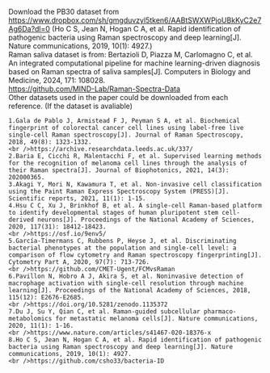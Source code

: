 Download the PB30 dataset from https://www.dropbox.com/sh/gmgduvzyl5tken6/AABtSWXWPjoUBkKyC2e7Ag6Da?dl=0 (Ho C S, Jean N, Hogan C A, et al. Rapid identification of pathogenic bacteria using Raman spectroscopy and deep learning[J]. Nature communications, 2019, 10(1): 4927.)
<br /> Raman saliva dataset is from: Bertazioli D, Piazza M, Carlomagno C, et al. An integrated computational pipeline for machine learning-driven diagnosis based on Raman spectra of saliva samples[J]. Computers in Biology and Medicine, 2024, 171: 108028.<br />https://github.com/MIND-Lab/Raman-Spectra-Data 
<br /> Other datasets used in the paper could be downloaded from each reference. (If the dataset is avaliable)

```
1.Gala de Pablo J, Armistead F J, Peyman S A, et al. Biochemical fingerprint of colorectal cancer cell lines using label‐free live single‐cell Raman spectroscopy[J]. Journal of Raman Spectroscopy, 2018, 49(8): 1323-1332. 
<br />https://archive.researchdata.leeds.ac.uk/337/
2.Baria E, Cicchi R, Malentacchi F, et al. Supervised learning methods for the recognition of melanoma cell lines through the analysis of their Raman spectra[J]. Journal of Biophotonics, 2021, 14(3): 202000365.
3.Akagi Y, Mori N, Kawamura T, et al. Non-invasive cell classification using the Paint Raman Express Spectroscopy System (PRESS)[J]. Scientific reports, 2021, 11(1): 1-15.
4.Hsu C C, Xu J, Brinkhof B, et al. A single-cell Raman-based platform to identify developmental stages of human pluripotent stem cell-derived neurons[J]. Proceedings of the National Academy of Sciences, 2020, 117(31): 18412-18423.
<br />https://osf.io/9env5/
5.García‐Timermans C, Rubbens P, Heyse J, et al. Discriminating bacterial phenotypes at the population and single‐cell level: a comparison of flow cytometry and Raman spectroscopy fingerprinting[J]. Cytometry Part A, 2020, 97(7): 713-726.
<br />https://github.com/CMET-Ugent/FCMvsRaman
6.Pavillon N, Hobro A J, Akira S, et al. Noninvasive detection of macrophage activation with single-cell resolution through machine learning[J]. Proceedings of the National Academy of Sciences, 2018, 115(12): E2676-E2685.
<br />https://doi.org/10.5281/zenodo.1135372
7.Du J, Su Y, Qian C, et al. Raman-guided subcellular pharmaco-metabolomics for metastatic melanoma cells[J]. Nature communications, 2020, 11(1): 1-16.
<br />https://www.nature.com/articles/s41467-020-18376-x
8.Ho C S, Jean N, Hogan C A, et al. Rapid identification of pathogenic bacteria using Raman spectroscopy and deep learning[J]. Nature communications, 2019, 10(1): 4927.
<br />https://github.com/csho33/bacteria-ID
```
